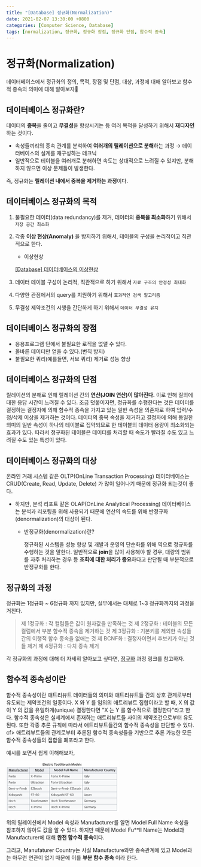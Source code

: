 ```yaml
---
title: "[Database] 정규화(Normalization)"
date: 2021-02-07 13:30:00 +0800
categories: [Computer Science, Database]
tags: [normalization, 정규화, 정규화 장점, 정규화 단점, 함수적 종속]
---
```




# 정규화(Normalization)

데이터베이스에서 정규화의 정의, 목적, 장점 및 단점, 대상, 과정에 대해 알아보고 함수적 종속의 의미에 대해 알아보자🥴

## 데이터베이스 정규화란?

데이터의 **중복**을 줄이고 **무결성**을 향상시키는 등 여러 목적을 달성하기 위해서 **재디자인**하는 것이다.

- 속성들끼리의 종속 관계를 분석하여 **여러개의 릴레이션으로 분해**하는 과정 → 데이터베이스의 설계를 재구성하는 테크닉
- 일반적으로 테이블을 여러개로 분해하면 속도는 상대적으로 느려질 수 있지만, 분해하지 않으면 이상 문제들이 발생한다.

즉, 정규화는 **릴레이션 내에서 중복을 제거하는 과정**이다.

## 데이터베이스 정규화의 목적

1. 불필요한 데이터(data redundancy)를 제거, 데이터의 **중복을 최소화**하기 위해서 `저장 공간 최소화`
2. 각종 **이상 현상(Anomaly)** 을 방지하기 위해서, 테이블의 구성을 논리적이고 직관적으로 한다. 
    - 이상현상

    [[Database] 데이터베이스의 이상현상](https://hoyeonkim795.github.io/posts/%EC%9D%B4%EC%83%81/)

3. 데이터 테이블 구성이 논리적, 직관적으로 하기 위해서 `자료 구조의 안정성 최대화`
4. 다양한 관점에서의 query를 지원하기 위해서 `효과적인 검색 알고리즘`
5. 무결성 제약조건의 시행을 간단하게 하기 위해서 `데이터 무결성 유지`

## 데이터베이스 정규화의 장점

- 응용프로그램 단에서 불필요한 로직을 없앨 수 있다.
- 올바른 데이터만 얻을 수 있다.(변칙 방지)
- 불필요한 쿼리(예를들면, 서브 쿼리) 제거로 성능 향상

## 데이터베이스 정규화의 단점

릴레이션의 분해로 인해 릴레이션 간의 **연산(JOIN 연산)이 많아진다.** 이로 인해 질의에 대한 응답 시간이 느려질 수 있다. 조금 덧붙이자면, 정규화를 수행한다는 것은 데이터를 결정하는 결정자에 의해 함수적 종속을 가지고 있는 일반 속성을 의존자로 하여 입력/수정/삭제 이상을 제거하는 것이다. 데이터의 중복 속성을 제거하고 결정자에 의해 동일한 의미의 일반 속성이 하나의 테이블로 집약되므로 한 테이블의 데이터 용량이 최소화되는 효과가 있다. 따라서 정규화된 테이블은 데이터를 처리할 때 속도가 빨라질 수도 있고 느려질 수도 있는 특성이 있다.

## 데이터베이스 정규화의 대상

온라인 거래 시스템 같은 OLTP(OnLine Transaction Processing) 데이터베이스는  CRUD(Create, Read, Update, Delete) 가 많이 일어나기 때문에 정규화 되는것이 좋다.

- 하지만, 분석 리포트 같은 OLAP(OnLine Analytical Processing) 데이터베이스는 분석과 리포팅을 위해 사용되기 때문에 연산의 속도를 위해 반정규화(denormalization)의 대상이 된다.
    - 반정규화(denormalization)란?

        정규화된 시스템을 성능 향상 및 개발과 운영의 단순화를 위해 역으로 정규화를 수행하는 것을 말한다. 일반적으로 **join**을 많이 사용해야 할 경우, 대량의 범위를 자주 처리하는 경우 등 **조회에 대한 처리가 중요**하다고 판단될 때 부분적으로 반정규화를 한다.

## 정규화의 과정

정규화는 1정규화 ~ 6정규화 까지 있지만, 실무에서는 대체로 1~3 정규화까지의 과정을 거친다.

> 제 1정규화 : 각 컬럼들은 값이 원자값을 만족하는 것
제 2정규화 : 테이블의 모든 컬럼에서 부분 함수적 종속을 제거하는 것
제 3정규화 : 기본키를 제외한 속성들 간의 이행적 함수 종속을 없애는 것
제 BCNF화 : 결정자이면서 후보키가 아닌 것들 제거
제 4정규화 : 다치 종속 제거

각 정규화의 과정에 대해 더 자세히 알아보고 싶다면, [정규화](https://hoyeonkim795.github.io/posts/normalization-course) 과정 링크를 참고하자.

## 함수적 종속성이란

함수적 종속성이란 애트리뷰트 데이터들의 의미와 애트리뷰트들 간의 상호 관계로부터 유도되는 제약조건의 일종이다. X 와 Y 를 임의의 애트리뷰트 집합이라고 할 때, X 의 값이 Y 의 값을 유일하게(unique) 결정한다면 "X 는 Y 를 함수적으로 결정한다"라고 한다. 함수적 종속성은 실세계에서 존재하는 애트리뷰트들 사이의 제약조건으로부터 유도된다. 또한 각종 추론 규칙에 따라서 애트리뷰트들간의 함수적 종속성을 판단할 수 있다. cf> 애트리뷰트들의 관계로부터 추론된 함수적 종속성들을 기반으로 추론 가능한 모든 함수적 종속성들의 집합을 폐포라고 한다.

예시를 보면서 쉽게 이해해보자,

<img src="\assets\img\normalization2\Untitled.png" alt="Untitled" style="width:60%; height:60%"/>

위의 릴레이션에서 Model 속성과 Manufacturer를 알면 Model Full Name 속성을 참조하지 않아도 값을 알 수 있다. 하지만 때문에 Model Fu**ll Name는 Model과 Manufacturer에 대해 **완전 함수적 종속**이다.

그리고, Manufaturer Country는 사실 Manufacture와만 종속관계에 있고 Model과는 아무런 연관이 없기 때문에 이를 **부분 함수 종속** 이라 한다.